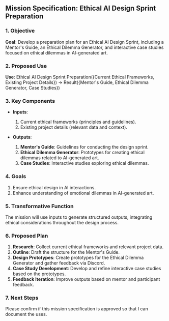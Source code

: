 ## Mission Specification: Ethical AI Design Sprint Preparation

### 1. Objective
**Goal**: Develop a preparation plan for an Ethical AI Design Sprint, including a Mentor's Guide, an Ethical Dilemma Generator, and interactive case studies focused on ethical dilemmas in AI-generated art.

### 2. Proposed Use
**Use**: Ethical AI Design Sprint Preparation({Current Ethical Frameworks, Existing Project Details}) → Result({Mentor's Guide, Ethical Dilemma Generator, Case Studies})

### 3. Key Components
- **Inputs**:
  1. Current ethical frameworks (principles and guidelines).
  2. Existing project details (relevant data and context).

- **Outputs**:
  1. **Mentor's Guide**: Guidelines for conducting the design sprint.
  2. **Ethical Dilemma Generator**: Prototypes for creating ethical dilemmas related to AI-generated art.
  3. **Case Studies**: Interactive studies exploring ethical dilemmas.

### 4. Goals
1. Ensure ethical design in AI interactions.
2. Enhance understanding of emotional dilemmas in AI-generated art.

### 5. Transformative Function
The mission will use inputs to generate structured outputs, integrating ethical considerations throughout the design process.

### 6. Proposed Plan
1. **Research**: Collect current ethical frameworks and relevant project data.
2. **Outline**: Draft the structure for the Mentor's Guide.
3. **Design Prototypes**: Create prototypes for the Ethical Dilemma Generator and gather feedback via Discord.
4. **Case Study Development**: Develop and refine interactive case studies based on the prototypes.
5. **Feedback Iteration**: Improve outputs based on mentor and participant feedback.

### 7. Next Steps
Please confirm if this mission specification is approved so that I can document the uses.